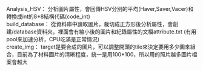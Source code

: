 Analysis_HSV：
分析圖片屬性，會回傳HSV分別的平均(Haver,Saver,Vacer)和轉換成int的8*8結構代碼(code_int)  
build_database：
從資料庫中讀取圖片，裁切成正方形後分析屬性，會創建/database資料夾，裡面會有縮小後的圖片和紀錄屬性的文檔attribute.txt 
(有用pool來加速分析，CPU吃滿是正常情況)  
create_img：
target是要合成的圖片，可以調整開頭的tile來決定要用多少圖來組合，目前為了材料圖片的清晰程度，統一是用100\*100，所以用的照片越多圖片檔案會越大
